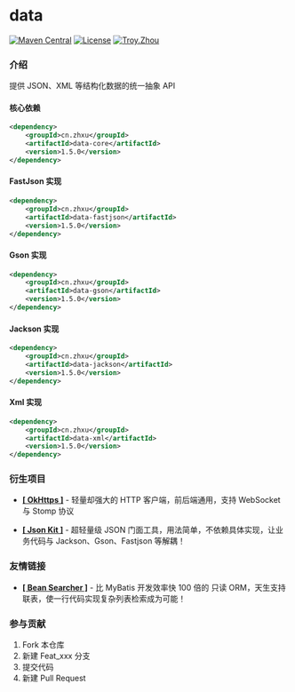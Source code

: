 # data

<p>
    <a href="https://maven-badges.herokuapp.com/maven-central/cn.zhxu/data/"><img src="https://maven-badges.herokuapp.com/maven-central/cn.zhxu/data/badge.svg" alt="Maven Central"></a>
    <a href="https://gitee.com/troyzhxu/jsonkit/blob/master/LICENSE"><img src="https://img.shields.io/hexpm/l/plug.svg" alt="License"></a>
    <a href="https://gitee.com/troyzhxu"><img src="https://img.shields.io/badge/%E4%BD%9C%E8%80%85-troyzhxu-orange.svg" alt="Troy.Zhou"></a>
</p>

### 介绍

提供 JSON、XML 等结构化数据的统一抽象 API

#### 核心依赖

```xml
<dependency>
    <groupId>cn.zhxu</groupId>
    <artifactId>data-core</artifactId>
    <version>1.5.0</version>
</dependency>
```

#### FastJson 实现

```xml
<dependency>
    <groupId>cn.zhxu</groupId>
    <artifactId>data-fastjson</artifactId>
    <version>1.5.0</version>
</dependency>
```

#### Gson 实现

```xml
<dependency>
    <groupId>cn.zhxu</groupId>
    <artifactId>data-gson</artifactId>
    <version>1.5.0</version>
</dependency>
```

#### Jackson 实现

```xml
<dependency>
    <groupId>cn.zhxu</groupId>
    <artifactId>data-jackson</artifactId>
    <version>1.5.0</version>
</dependency>
```

#### Xml 实现

```xml
<dependency>
    <groupId>cn.zhxu</groupId>
    <artifactId>data-xml</artifactId>
    <version>1.5.0</version>
</dependency>
```

### 衍生项目

* [**[ OkHttps ]**](https://gitee.com/troyzhxu/okhttps) - 轻量却强大的 HTTP 客户端，前后端通用，支持 WebSocket 与 Stomp 协议

* [**[ Json Kit ]**](https://gitee.com/troyzhxu/jsonkit) - 超轻量级 JSON 门面工具，用法简单，不依赖具体实现，让业务代码与 Jackson、Gson、Fastjson 等解耦！

### 友情链接

* [**[ Bean Searcher ]**](https://github.com/ejlchina/bean-searcher) - 比 MyBatis 开发效率快 100 倍的 只读 ORM，天生支持联表，使一行代码实现复杂列表检索成为可能！

### 参与贡献

1.  Fork 本仓库
2.  新建 Feat_xxx 分支
3.  提交代码
4.  新建 Pull Request
